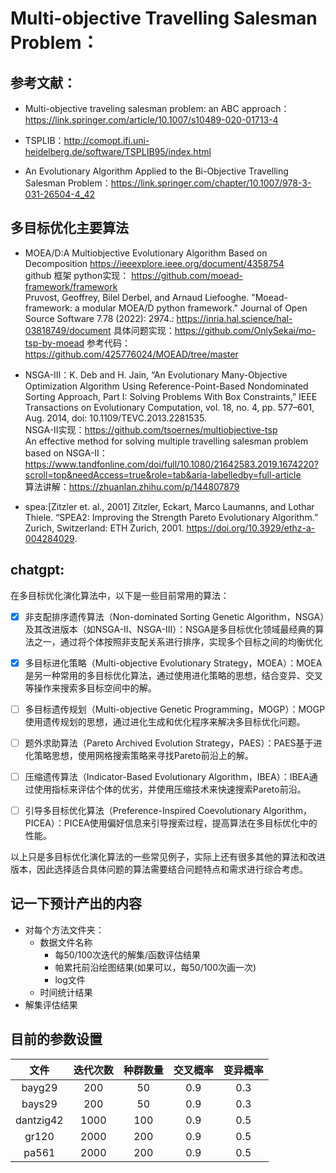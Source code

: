 # Multi-objective Travelling Salesman Problem：

## 参考文献：

- Multi-objective traveling salesman problem: an ABC approach：
https://link.springer.com/article/10.1007/s10489-020-01713-4

- TSPLIB：http://comopt.ifi.uni-heidelberg.de/software/TSPLIB95/index.html

- An Evolutionary Algorithm Applied to the Bi-Objective Travelling Salesman Problem：https://link.springer.com/chapter/10.1007/978-3-031-26504-4_42

## 多目标优化主要算法

- MOEA/D:A Multiobjective Evolutionary Algorithm Based on Decomposition
https://ieeexplore.ieee.org/document/4358754  
github 框架 python实现： https://github.com/moead-framework/framework  
Pruvost, Geoffrey, Bilel Derbel, and Arnaud Liefooghe. "Moead-framework: a modular MOEA/D python framework." Journal of Open Source Software 7.78 (2022): 2974.: https://inria.hal.science/hal-03818749/document
具体问题实现：https://github.com/OnlySekai/mo-tsp-by-moead
参考代码：https://github.com/425776024/MOEAD/tree/master


- NSGA-Ⅲ：K. Deb and H. Jain, “An Evolutionary Many-Objective Optimization Algorithm Using Reference-Point-Based Nondominated Sorting Approach, Part I: Solving Problems With Box Constraints,” IEEE Transactions on Evolutionary Computation, vol. 18, no. 4, pp. 577–601, Aug. 2014, doi: 10.1109/TEVC.2013.2281535.  
NSGA-Ⅱ实现：https://github.com/tsoernes/multiobjective-tsp  
An effective method for solving multiple travelling salesman problem based on NSGA-II： https://www.tandfonline.com/doi/full/10.1080/21642583.2019.1674220?scroll=top&needAccess=true&role=tab&aria-labelledby=full-article  
算法讲解：https://zhuanlan.zhihu.com/p/144807879

- spea:[Zitzler et. al., 2001] Zitzler, Eckart, Marco Laumanns, and Lothar Thiele. “SPEA2: Improving the Strength Pareto Evolutionary Algorithm.” Zurich, Switzerland: ETH Zurich, 2001. https://doi.org/10.3929/ethz-a-004284029.


## chatgpt:

在多目标优化演化算法中，以下是一些目前常用的算法：

- [x] 非支配排序遗传算法（Non-dominated Sorting Genetic Algorithm，NSGA）及其改进版本（如NSGA-II、NSGA-III）：NSGA是多目标优化领域最经典的算法之一，通过将个体按照非支配关系进行排序，实现多个目标之间的均衡优化

- [x] 多目标进化策略（Multi-objective Evolutionary Strategy，MOEA）：MOEA是另一种常用的多目标优化算法，通过使用进化策略的思想，结合变异、交叉等操作来搜索多目标空间中的解。

- [ ] 多目标遗传规划（Multi-objective Genetic Programming，MOGP）：MOGP使用遗传规划的思想，通过进化生成和优化程序来解决多目标优化问题。

- [ ] 题外求助算法（Pareto Archived Evolution Strategy，PAES）：PAES基于进化策略思想，使用网格搜索策略来寻找Pareto前沿上的解。

- [ ] 压缩遗传算法（Indicator-Based Evolutionary Algorithm，IBEA）：IBEA通过使用指标来评估个体的优劣，并使用压缩技术来快速搜索Pareto前沿。

- [ ] 引导多目标优化算法（Preference-Inspired Coevolutionary Algorithm，PICEA）：PICEA使用偏好信息来引导搜索过程，提高算法在多目标优化中的性能。

以上只是多目标优化演化算法的一些常见例子，实际上还有很多其他的算法和改进版本，因此选择适合具体问题的算法需要结合问题特点和需求进行综合考虑。

## 记一下预计产出的内容
- 对每个方法文件夹：
  - 数据文件名称
    - 每50/100次迭代的解集/函数评估结果
    - 帕累托前沿绘图结果(如果可以，每50/100次画一次)
    - log文件
  - 时间统计结果 
- 解集评估结果


## 目前的参数设置

|文件|迭代次数|种群数量|交叉概率|变异概率|
|:--:|:--:|:--:|:--:|:--:|
|bayg29|200|50|0.9|0.3|
|bays29|200|50|0.9|0.3|
|dantzig42|1000|100|0.9|0.5|
|gr120|2000|200|0.9|0.5|
|pa561|2000|200|0.9|0.5|